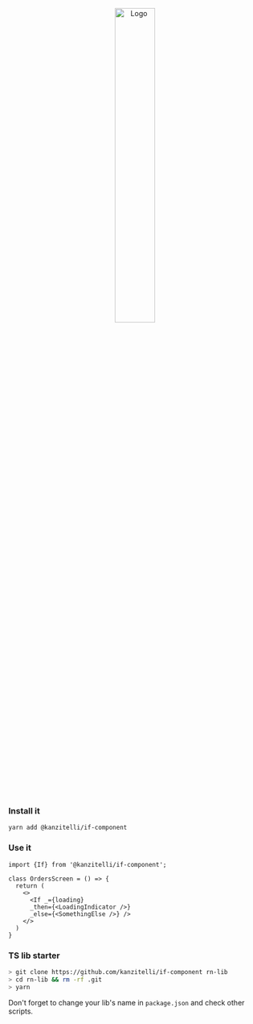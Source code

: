 <p align="center">
  <img src="https://xxx-files.ggc.team/oss/rnn-screens/rnn-screens-logo.png" width="40%" title="Logo">
</p>

### Install it

```
yarn add @kanzitelli/if-component
```

### Use it

```tsx
import {If} from '@kanzitelli/if-component';

class OrdersScreen = () => {
  return (
    <>
      <If _={loading}
      _then={<LoadingIndicator />}
      _else={<SomethingElse />} />
    </>
  )
}
```

### TS lib starter

```bash
> git clone https://github.com/kanzitelli/if-component rn-lib
> cd rn-lib && rm -rf .git
> yarn
```

Don't forget to change your lib's name in `package.json` and check other scripts.
